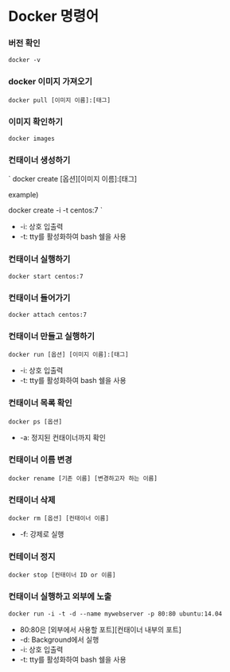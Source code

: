 # Docker 명령어

### 버전 확인
`
docker -v
`

### docker 이미지 가져오기
`
docker pull [이미지 이름]:[태그]
`

### 이미지 확인하기
`
docker images
`

### 컨태이너 생성하기
`
docker create [옵션][이미지 이름]:[태그]

example)

docker create -i -t centos:7
`
* -i: 상호 입출력
* -t: tty를 활성화하여 bash 쉘을 사용

### 컨태이너 실행하기
`
docker start centos:7
`

### 컨태이너 들어가기
`
docker attach centos:7
`

### 컨태이너 만들고 실행하기
`
docker run [옵션] [이미지 이름]:[태그]
`
* -i: 상호 입출력
* -t: tty를 활성화하여 bash 쉘을 사용

### 컨태이너 목록 확인
`
docker ps [옵션]
`
* -a: 정지된 컨태이너까지 확인

### 컨태이너 이름 변경
`
docker rename [기존 이름] [변경하고자 하는 이름]
`

### 컨태이너 삭제
`
docker rm [옵션] [컨태이너 이름]
`
* -f: 강제로 실행

### 컨테이너 정지
`
docker stop [컨태이너 ID or 이름]
`

### 컨태이너 실행하고 외부에 노출
`
docker run -i -t -d --name mywebserver -p 80:80 ubuntu:14.04
`
* 80:80은 [외부에서 사용할 포트][컨태이너 내부의 포트]
* -d: Background에서 실행
* -i: 상호 입출력
* -t: tty를 활성화하여 bash 쉘을 사용

